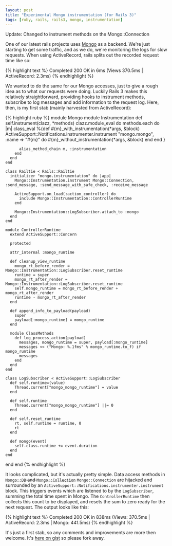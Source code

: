 ```yaml
---
layout: post
title: "Experimental Mongo instrumentation (for Rails 3)"
tags: [ruby, rails, rails3, mongo, instrumentation]
---
```

<div class="update">
Update: Changed to instrument methods on the Mongo::Connection
</div>

One of our latest rails projects uses [Mongo](http://mongodb.org) as a backend.  We're just starting to get some traffic, and as we do, we're monitoring the logs for slow requests.  When using ActiveRecord, rails splits out the recorded request time like so:

{% highlight text %}
    Completed 200 OK in 6ms (Views 370.5ms | ActiveRecord: 2.3ms)
{% endhighlight %}

We wanted to do the same for our Mongo accesses, just to give a rough idea as to what our requests were doing.  Luckily Rails 3 makes this relatively straightforward, providing hooks to instrument methods, subscribe to log messages and add information to the request log.  Here, then, is my first stab (mainly harvested from ActiveRecord):

{% highlight ruby %}
module Mongo
  module Instrumentation
    def self.instrument(clazz, *methods)
      clazz.module_eval do
        methods.each do |m|
          class_eval %{def #{m}_with_instrumentation(*args, &block)
            ActiveSupport::Notifications.instrumenter.instrument "mongo.mongo", :name => "#{m}" do
              #{m}_without_instrumentation(*args, &block)
            end
          end
          }

          alias_method_chain m, :instrumentation
        end
      end
    end

    class Railtie < Rails::Railtie
      initializer "mongo.instrumentation" do |app|
        Mongo::Instrumentation.instrument Mongo::Connection, :send_message, :send_message_with_safe_check, :receive_message

        ActiveSupport.on_load(:action_controller) do
          include Mongo::Instrumentation::ControllerRuntime
        end

        Mongo::Instrumentation::LogSubscriber.attach_to :mongo
      end
    end

    module ControllerRuntime
      extend ActiveSupport::Concern

      protected

      attr_internal :mongo_runtime

      def cleanup_view_runtime
        mongo_rt_before_render = Mongo::Instrumentation::LogSubscriber.reset_runtime
        runtime = super
        mongo_rt_after_render = Mongo::Instrumentation::LogSubscriber.reset_runtime
        self.mongo_runtime = mongo_rt_before_render + mongo_rt_after_render
        runtime - mongo_rt_after_render
      end

      def append_info_to_payload(payload)
        super
        payload[:mongo_runtime] = mongo_runtime
      end

      module ClassMethods
        def log_process_action(payload)
          messages, mongo_runtime = super, payload[:mongo_runtime]
          messages << ("Mongo: %.1fms" % mongo_runtime.to_f) if mongo_runtime
          messages
        end
      end
    end

    class LogSubscriber < ActiveSupport::LogSubscriber
      def self.runtime=(value)
        Thread.current["mongo_mongo_runtime"] = value
      end

      def self.runtime
        Thread.current["mongo_mongo_runtime"] ||= 0
      end

      def self.reset_runtime
        rt, self.runtime = runtime, 0
        rt
      end

      def mongo(event)
        self.class.runtime += event.duration
      end
    end
  end
end
{% endhighlight %}

It looks complicated, but it's actually pretty simple.  Data access methods in <strike>`Mongo::DB` and `Mongo::Collection`</strike> `Mongo::Connection` are hijacked and surrounded by an `ActiveSupport::Notifications.instrumenter.instrument` block.  This triggers events which are listened to by the `LogSubscriber`, summing the total time spent in Mongo.  The `ControllerRuntime` then collects this count to be displayed, and resets the sum to zero ready for the next request.  The output looks like this:

{% highlight text %}
    Completed 200 OK in 838ms (Views: 370.5ms | ActiveRecord: 2.3ms | Mongo: 441.5ms)
{% endhighlight %}

It's just a first stab, so any comments and improvements are more then welcome.  It's [here on gist](https://gist.github.com/833444) so please fork away.
